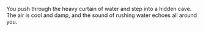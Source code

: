 You push through the heavy curtain of water and step into a hidden cave.  
The air is cool and damp, and the sound of rushing water echoes all around you.